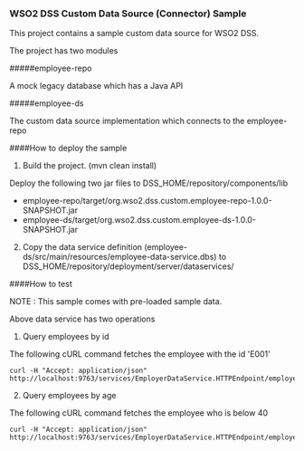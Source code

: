 ### WSO2 DSS Custom Data Source (Connector) Sample

This project contains a sample custom data source for WSO2 DSS.

The project has two modules

#####employee-repo

A mock legacy database which has a Java API

#####employee-ds

The custom data source implementation which connects to the employee-repo


####How to deploy the sample

1) Build the project. (mvn clean install)

Deploy the following two jar files to DSS_HOME/repository/components/lib

* employee-repo/target/org.wso2.dss.custom.employee-repo-1.0.0-SNAPSHOT.jar
* employee-ds/target/org.wso2.dss.custom.employee-ds-1.0.0-SNAPSHOT.jar


2) Copy the data service definition (employee-ds/src/main/resources/employee-data-service.dbs) to DSS_HOME/repository/deployment/server/dataservices/

####How to test

NOTE : This sample comes with pre-loaded sample data.

Above data service has two operations

1) Query employees by id

The following cURL command fetches the employee with the id 'E001'

```
curl -H "Accept: application/json" http://localhost:9763/services/EmployerDataService.HTTPEndpoint/employer/E001
```


2) Query employees by age

The following cURL command fetches the employee who is below 40

```
curl -H "Accept: application/json" http://localhost:9763/services/EmployerDataService.HTTPEndpoint/employer/age/40
```
